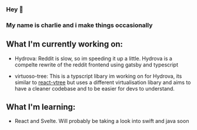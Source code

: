### Hey 👋

### My name is charlie and i make things occasionally

## What I'm currently working on:
- Hydrova: Reddit is slow, so im speeding it up a little. Hydrova is a compelte rewrite of the reddit frontend using gatsby and typescript

- virtuoso-tree: This is a typscript libary im working on for Hydrova, its similar to [react-vtree](https://github.com/Lodin/react-vtree) but uses a different virtualisation libary and aims to have a cleaner codebase and to be easier for devs to understand.

## What I'm learning:

- React and Svelte. Will probably be taking a look into swift and java soon
